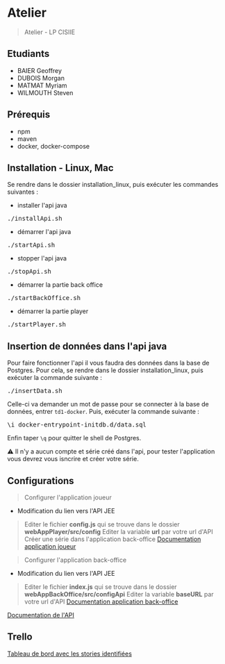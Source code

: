 # Atelier

> Atelier - LP CISIIE

## Etudiants
- BAIER Geoffrey
- DUBOIS Morgan
- MATMAT Myriam
- WILMOUTH Steven

## Prérequis
- npm
- maven
- docker, docker-compose

## Installation - Linux, Mac
Se rendre dans le dossier installation_linux, puis exécuter les commandes suivantes :

- installer l'api java
<pre>./installApi.sh</pre>

- démarrer l'api java
<pre>./startApi.sh</pre>

- stopper l'api java
<pre>./stopApi.sh</pre>

- démarrer la partie back office
<pre>./startBackOffice.sh</pre>

- démarrer la partie player
<pre>./startPlayer.sh</pre>

## Insertion de données dans l'api java
Pour faire fonctionner l'api il vous faudra des données dans la base de Postgres.
Pour cela, se rendre dans le dossier installation_linux, puis exécuter la commande suivante :

<pre>./insertData.sh</pre>

Celle-ci va demander un mot de passe pour se connecter à la base de données, entrer <code>td1-docker</code>.
Puis, exécuter la commande suivante :

<pre>\i docker-entrypoint-initdb.d/data.sql</pre>

Enfin taper <code>\q</code> pour quitter le shell de Postgres.

:warning: Il n'y a aucun compte et série créé dans l'api, pour tester l'application vous devrez vous isncrire et créer votre série.

## Configurations
> Configurer l'application joueur
- Modification du lien vers l'API JEE
> Editer le fichier **config.js** qui se trouve dans le dossier **webAppPlayer/src/config**
> Editer la variable **url** par votre url d'API
> Créer une série dans l'application back-office
[Documentation application joueur](https://github.com/Manghao/Atelier/blob/master/vuejs/webAppPlayer/README.md)

> Configurer l'application back-office
- Modification du lien vers l'API JEE
> Editer le fichier **index.js** qui se trouve dans le dossier **webAppBackOffice/src/configApi**
> Editer la variable **baseURL** par votre url d'API
[Documentation application back-office](https://github.com/Manghao/Atelier/blob/master/vuejs/webAppBackOffice/README.md)


[Documentation de l'API](https://github.com/Manghao/Atelier/blob/master/jee/README.md)

## Trello
[Tableau de bord avec les stories identifiées](https://trello.com/b/2ABgzx0w)

